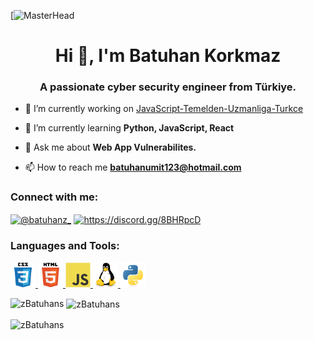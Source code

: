 [![MasterHead](https://info.varonis.com/hubfs/Imported_Blog_Media/varonis-pentesting-hero@2x-1-1-1.png)
<h1 align="center">Hi 👋, I'm Batuhan Korkmaz</h1>
<h3 align="center">A passionate cyber security engineer from Türkiye.</h3>

- 🔭 I’m currently working on [JavaScript-Temelden-Uzmanliga-Turkce](https://github.com/zBatuhans/JavaScript-Temelden-Uzmanliga-Turkce)

- 🌱 I’m currently learning **Python, JavaScript, React**

- 💬 Ask me about **Web App Vulnerabilites.**

- 📫 How to reach me **batuhanumit123@hotmail.com**

<h3 align="left">Connect with me:</h3>
<p align="left">
<a href="https://twitter.com/@batuhanz_" target="blank"><img align="center" src="https://raw.githubusercontent.com/rahuldkjain/github-profile-readme-generator/master/src/images/icons/Social/twitter.svg" alt="@batuhanz_" height="30" width="40" /></a>
<a href="https://discord.gg/https://discord.gg/8BHRpcD" target="blank"><img align="center" src="https://raw.githubusercontent.com/rahuldkjain/github-profile-readme-generator/master/src/images/icons/Social/discord.svg" alt="https://discord.gg/8BHRpcD" height="30" width="40" /></a>
</p>

<h3 align="left">Languages and Tools:</h3>
<p align="left"> <a href="https://www.w3schools.com/css/" target="_blank" rel="noreferrer"> <img src="https://raw.githubusercontent.com/devicons/devicon/master/icons/css3/css3-original-wordmark.svg" alt="css3" width="40" height="40"/> </a> <a href="https://www.w3.org/html/" target="_blank" rel="noreferrer"> <img src="https://raw.githubusercontent.com/devicons/devicon/master/icons/html5/html5-original-wordmark.svg" alt="html5" width="40" height="40"/> </a> <a href="https://developer.mozilla.org/en-US/docs/Web/JavaScript" target="_blank" rel="noreferrer"> <img src="https://raw.githubusercontent.com/devicons/devicon/master/icons/javascript/javascript-original.svg" alt="javascript" width="40" height="40"/> </a> <a href="https://www.linux.org/" target="_blank" rel="noreferrer"> <img src="https://raw.githubusercontent.com/devicons/devicon/master/icons/linux/linux-original.svg" alt="linux" width="40" height="40"/> </a> <a href="https://www.python.org" target="_blank" rel="noreferrer"> <img src="https://raw.githubusercontent.com/devicons/devicon/master/icons/python/python-original.svg" alt="python" width="40" height="40"/> </a> </p>

<p><img align="left" src="https://github-readme-stats.vercel.app/api/top-langs?username=zBatuhans&show_icons=true&locale=en&layout=compact" alt="zBatuhans" /></p>

<p>&nbsp;<img align="center" src="https://github-readme-stats.vercel.app/api?username=zBatuhans&show_icons=true&locale=en" alt="zBatuhans" /></p>

<p><img align="center" src="https://github-readme-streak-stats.herokuapp.com/?user=zBatuhans&" alt="zBatuhans" /></p>
